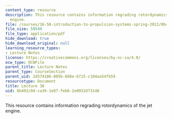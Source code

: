 ```yaml
---
content_type: resource
description: This resource contains information regrading rotordynamics of the jet
  engine.
file: /courses/16-50-introduction-to-propulsion-systems-spring-2012/8b492c0dca361e87feb62e0932d73148_MIT16_50S12_lec38.pdf
file_size: 59549
file_type: application/pdf
hide_download: true
hide_download_original: null
learning_resource_types:
- Lecture Notes
license: https://creativecommons.org/licenses/by-nc-sa/4.0/
ocw_type: OCWFile
parent_title: Lecture Notes
parent_type: CourseSection
parent_uid: 2d574186-805b-8d6e-b715-c104aa54fb59
resourcetype: Document
title: Lecture 38
uid: 8b492c0d-ca36-1e87-feb6-2e0932d73148
---
```

This resource contains information regrading rotordynamics of the jet engine.